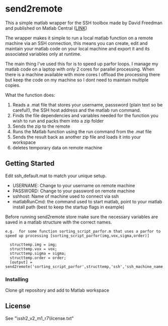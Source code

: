 # send2remote  

This a simple matlab wrapper for the SSH toolbox made by David Freedman and published on Matlab Central ([LINK](https://uk.mathworks.com/matlabcentral/fileexchange/35409-ssh-sftp-scp-for-matlab-v2))

The wrapper makes it simple to run a local matlab function on a remote machine via an SSH connection, this means you can create, edit and maintain your matlab code on your local machine and export it and its associated variables only at runtime. 

The main thing I've used this for is to speed up parfor loops. I manage my matlab code on a laptop with only 2 cores for parallel processing. When there is a machine available with more cores I offload the processing there but keep the code on my machine so I dont need to maintain multiple copies. 


What the function does:
1. Reads a .mat file that stores your username, passsword (plain text so be careful!), the SSH host address and the matlab run command.
2. Finds the file dependencies and variables needed for the function you wish to run and packs them into a zip folder
3. Sends the zip to the remote 
4. Runs the Matlab function using the run command from the .mat file
5. Sends the result back as another zip file and loads it into your workspace
6. deletes temporary data on remote machine


## Getting Started

Edit ssh_default.mat to match your unique setup.

* USERNAME: Change to your username on remote machine
* PASSWORD: Change to your password on remote machine
* sshhost: Name of machine used to connect via ssh
* matlabRunCmd: the command used to start matlab, point to your matlab install path (best to keep the startup flags in example)

Before running send2remote store make sure the necessary variables are saved in a matlab structure with the correct names.

~~~~
e.g.  for some function sorting_script_parfor.m that uses a parfor to speed up processing [sorting_script_parfor(img,vox,sigma,order)]

  structtemp.img = img;  
  structtemp.vox = vox;  
  structtemp.sigma = sigma;  
  structtemp.order = order;  
  [output] = send2remote('sorting_script_parfor',structtemp,'ssh','ssh_machine_name');  
~~~~              

### Installing

Clone git repository and add to Matlab workspace

## License

See "\ssh2_v2_m1_r7\license.txt"
